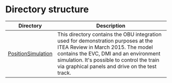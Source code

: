 # Directory structure

Directory | Description
----------|-------------
[PositionSimulation](https://github.com/openETCS/modeling/tree/master/model/Scade/System/OBU_for_ITEA-Review/PositionSimulation) | This directory contains the OBU integration used for demonstration purposes at the ITEA Review in March 2015. The model contains the EVC, DMI and an environment simulation. It's possible to control the train via graphical panels and drive on the test track.